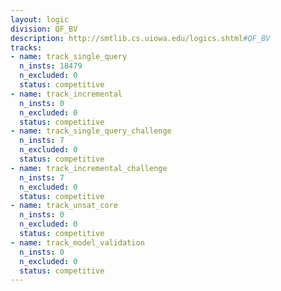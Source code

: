 ```yaml
---
layout: logic
division: QF_BV
description: http://smtlib.cs.uiowa.edu/logics.shtml#QF_BV
tracks:
- name: track_single_query
  n_insts: 18479
  n_excluded: 0
  status: competitive
- name: track_incremental
  n_insts: 0
  n_excluded: 0
  status: competitive
- name: track_single_query_challenge
  n_insts: 7
  n_excluded: 0
  status: competitive
- name: track_incremental_challenge
  n_insts: 7
  n_excluded: 0
  status: competitive
- name: track_unsat_core
  n_insts: 0
  n_excluded: 0
  status: competitive
- name: track_model_validation
  n_insts: 0
  n_excluded: 0
  status: competitive
---
```

